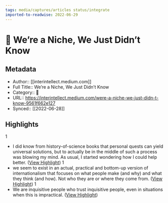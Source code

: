 ```yaml
---
tags: media/captures/articles status/integrate
imported-to-readwise: 2022-06-29
---
```

# 📰 We’re a Niche, We Just Didn’t Know

## Metadata
- Author:: [[interintellect.medium.com]]
- Full Title:: We’re a Niche, We Just Didn’t Know
- Category:: 📰
- URL:: https://interintellect.medium.com/were-a-niche-we-just-didn-t-know-9561f662e127
- Synced:: [[2022-06-28]]

## Highlights
1
- I did know from history-of-science books that personal quests can yield universal solutions, but to actually be in the middle of such a process was blowing my mind. As usual, I started wondering how I could help better. ([View Highlight](https://instapaper.com/read/1517626237/19928084))
1
- we seem to exist in an actual, practical and bottom-up version of internationalism that focuses on what people make (and why) and what they think (and how). Not who they are or where they come from. ([View Highlight](https://instapaper.com/read/1517626237/19928118))
1
- We are inquisitive people who trust inquisitive people, even in situations when this is impractical. ([View Highlight](https://instapaper.com/read/1517626237/19928134))
